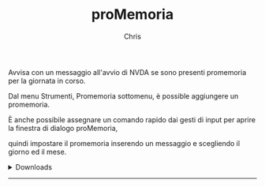 ﻿---
layout: post
title: proMemoria
author: Chris
---
Avvisa con un messaggio all'avvio di NVDA se sono presenti promemoria per la giornata in corso.


Dal menu Strumenti, Promemoria sottomenu, è possible aggiungere un promemoria. 

È anche possibile assegnare un comando rapido dai gesti di input per aprire la finestra di dialogo proMemoria, 

quindi impostare il promemoria inserendo un messaggio e scegliendo il giorno ed il mese.

<details><summary>Downloads</summary>
<ul>
<li><a href="https://github.com/Christianlm/proMemoria/releases/download/0.5.20220704/promemoria-0.5.20220704-dev.nvda-addon">Versione 0.5.20220704-dev, compatibile con NVDA 2022.1 e successive.</a></li>
<li><a href="https://github.com/Christianlm/proMemoria/releases/download/v0.4.20220319/promemoria-0.4.20220319-dev.nvda-addon">Versione 0.4.20220319-dev, compatibile con NVDA 2022.1.</a></li>
<li><a href="https://github.com/Christianlm/proMemoria/releases/download/v0.3.20210527-dev/promemoria-0.3-20210527-dev.nvda-addon">Versione 0.3.20210527.</a></li>
</ul></details>

<audio autoplay="autoplay" preload="auto">
<source src="https://Christianlm.github.io/files/waves/06-fischio06 .wav" type="audio/wav" />
</audio>

---
